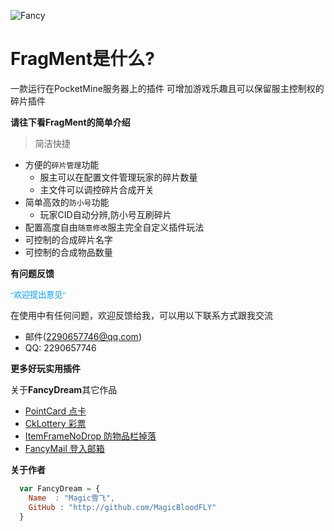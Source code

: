 ![Fancy](http://www.funmc.cc/frag.png)

<h1>FragMent是什么?</h1>
一款运行在PocketMine服务器上的插件
可增加游戏乐趣且可以保留服主控制权的碎片插件 

**请往下看FragMent的简单介绍**
> 简洁快捷
* 方便的`碎片管理`功能
    *  服主可以在配置文件管理玩家的碎片数量
    *  主文件可以调控碎片合成开关
* 简单高效的`防小号`功能
  *  玩家CID自动分辨,防小号互刷碎片
* 配置高度自由`随意修改`服主完全自定义插件玩法
 *  可控制的合成碎片名字
 *  可控制的合成物品数量


**有问题反馈**

<font color=#0099ff size=2 face="黑体">"欢迎提出意见"</font>

在使用中有任何问题，欢迎反馈给我，可以用以下联系方式跟我交流

* 邮件(2290657746@qq.com)
* QQ: 2290657746

**更多好玩实用插件**

关于<b>FancyDream</b>其它作品

* [PointCard 点卡](https://github.com/Cansll/PointCard) 
* [CkLottery 彩票](https://github.com/Cansll/CkLottery)
* [ItemFrameNoDrop 防物品栏掉落](https://github.com/FancyDreamTeam/ItemFrameNoDrop)
* [FancyMail 登入邮箱](https://github.com/MagicBloodFly/FancyMail)

**关于作者**

```javascript
  var FancyDream = {
    Name  : "Magic雪飞",
    GitHub : "http://github.com/MagicBloodFLY"
  }
```


